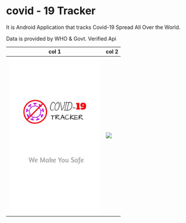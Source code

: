 # covid - 19 Tracker

It is Android Application that tracks Covid-19 Spread All Over the World.

Data is provided by WHO & Govt. Verified Api

| col 1      | col 2      |
|------------|-------------|
| <img src="splash_screen.jpg" width="250"> | <img src="india_stats" width="250"> |
